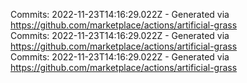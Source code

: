 Commits: 2022-11-23T14:16:29.022Z - Generated via https://github.com/marketplace/actions/artificial-grass
<br>
Commits: 2022-11-23T14:16:29.022Z - Generated via https://github.com/marketplace/actions/artificial-grass
<br>
Commits: 2022-11-23T14:16:29.022Z - Generated via https://github.com/marketplace/actions/artificial-grass
<br>
